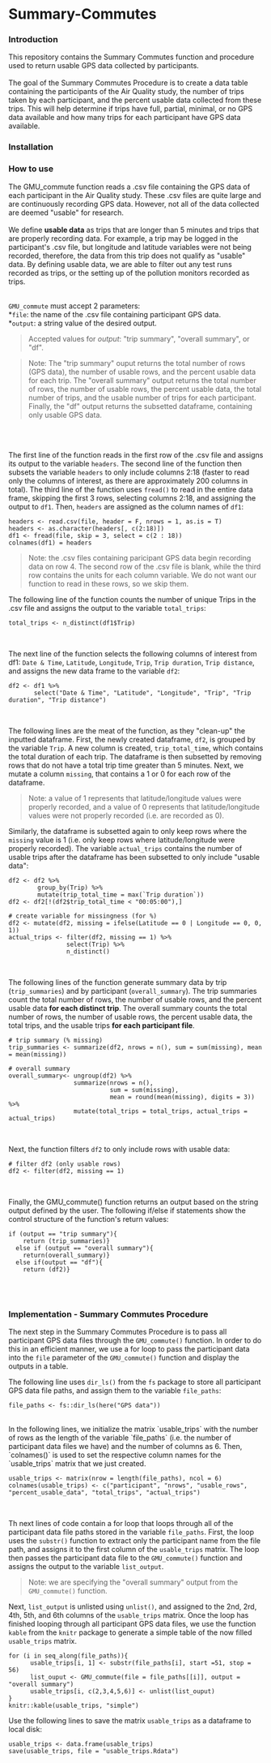 # Summary-Commutes

### Introduction
This repository contains the Summary Commutes function and procedure used to return usable GPS data collected by participants.<br /><br />
The goal of the Summary Commutes Procedure is to create a data table containing the participants of the Air Quality study, the number of trips taken by each participant, and the percent usable data collected from these trips. This will help determine if trips have full, partial, minimal, or no GPS data available and how many trips for each participant have GPS data available.


### Installation 

### How to use
The GMU_commute function reads a .csv file containing the GPS data of each participant in the Air Quality study. These .csv files are quite large and are continuously recording GPS data. However, not all of the data collected are deemed "usable" for research. <br /><br />
We define **usable data** as trips that are longer than 5 minutes and trips that are properly recording data. For example, a trip may be logged in the participant's .csv file, but longitude and latitude variables were not being recorded, therefore, the data from this trip does not qualify as "usable" data. By defining usable data, we are able to filter out any test runs recorded as trips, or the setting up of the pollution monitors recorded as trips.<br /><br />

`GMU_commute` must accept 2 parameters:<br />
*`file`: the name of the .csv file containing participant GPS data.<br />
*`output`: a string value of the desired output. 

> Accepted values for *output*: "trip summary", "overall summary", or "df".  

> Note: The "trip summary" ouput returns the total number of rows (GPS data), the number of usable rows, and the percent usable data for each trip. The "overall summary" output returns the total number of rows, the number of usable rows, the percent usable data, the total number of trips, and the usable number of trips for each participant. Finally, the "df" output returns the subsetted dataframe, containing only usable GPS data.

<br /><br />

The first line of the function reads in the first row of the .csv file and assigns its output to the variable `headers`. The second line of the function then subsets the variable `headers` to only include columns 2:18 (faster to read only the columns of interest, as there are approximately 200 columns in total). The third line of the function uses `fread()` to read in the entire data frame, skipping the first 3 rows, selecting columns 2:18, and assigning the output to `df1`. Then, `headers` are assigned as the column names of `df1`:  

```
headers <- read.csv(file, header = F, nrows = 1, as.is = T)
headers <- as.character(headers[, c(2:18)])
df1 <- fread(file, skip = 3, select = c(2 : 18))
colnames(df1) = headers
```

> Note: the .csv files containing paricipant GPS data begin recording data on row 4. The second row of the .csv file is blank, while the third row contains the units for each column variable. We do not want our function to read in these rows, so we skip them. 

The following line of the function counts the number of unique Trips in the .csv file and assigns the output to the variable `total_trips`: 
```
total_trips <- n_distinct(df1$Trip)
```
<br />

The next line of the function selects the following columns of interest from df1: `Date & Time`, `Latitude`, `Longitude`, `Trip`, `Trip duration`, `Trip distance`, and assigns the new data frame to the variable `df2`: 
```
df2 <- df1 %>% 
       select("Date & Time", "Latitude", "Longitude", "Trip", "Trip duration", "Trip distance")
```
<br />

The following lines are the meat of the function, as they "clean-up" the inputted dataframe. First, the newly created dataframe, `df2`, is grouped by the variable `Trip`. A new column is created, `trip_total_time`, which contains the total duration of each trip. The dataframe is then subsetted by removing rows that do not have a total trip time greater than 5 minutes. Next, we mutate a column `missing`, that contains a 1 or 0 for each row of the dataframe. 

> Note: a value of 1 represents that latitude/longitude values were properly recorded, and a value of 0 represents that latitude/longitude values were not properly recorded (i.e. are recorded as 0). 

Similarly, the dataframe is subsetted again to only keep rows where the `missing` value is 1 (i.e. only keep rows where latitude/longitude were properly recorded). The variable `actual_trips` contains the number of usable trips after the dataframe has been subsetted to only include "usable data":

```
df2 <- df2 %>% 
        group_by(Trip) %>% 
        mutate(trip_total_time = max(`Trip duration`))
df2 <- df2[!(df2$trip_total_time < "00:05:00"),] 

# create variable for missingness (for %)
df2 <- mutate(df2, missing = ifelse(Latitude == 0 | Longitude == 0, 0, 1))
actual_trips <- filter(df2, missing == 1) %>% 
                select(Trip) %>% 
                n_distinct() 
```
<br /> 

The following lines of the function generate summary data by trip (`trip_summaries`) and by participant (`overall_summary`). The trip summaries count the total number of rows, the number of usable rows, and the percent usable data **for each distinct trip**. The overall summary counts the total number of rows, the number of usable rows, the percent usable data, the total trips, and the usable trips **for each participant file**. 
```
# trip summary (% missing)
trip_summaries <- summarize(df2, nrows = n(), sum = sum(missing), mean = mean(missing))
  
# overall summary
overall_summary<- ungroup(df2) %>% 
                  summarize(nrows = n(), 
                            sum = sum(missing),
                            mean = round(mean(missing), digits = 3)) %>%
                  mutate(total_trips = total_trips, actual_trips = actual_trips)
```
<br /> 

Next, the function filters `df2` to only include rows with usable data:
```
# filter df2 (only usable rows)
df2 <- filter(df2, missing == 1)
```
<br /> 

Finally, the GMU_commute() function returns an output based on the string output defined by the user. The following if/else if statements show the control structure of the function's return values: 
```
if (output == "trip summary"){
    return (trip_summaries)}
  else if (output == "overall summary"){
    return(overall_summary)} 
  else if(output == "df"){
    return (df2)}
```
<br /><br />

### Implementation - Summary Commutes Procedure 
The next step in the Summary Commutes Procedure is to pass all participant GPS data files through the `GMU_commute()` function. In order to do this in an efficient manner, we use a for loop to pass the participant data into the `file` parameter of the `GMU_commute()` function and display the outputs in a table. 
<br />  

The following line uses `dir_ls()` from the `fs` package to store all participant GPS data file paths, and assign them to the variable `file_paths`: 
```
file_paths <- fs::dir_ls(here("GPS data"))
```
<br />  
In the following lines, we initialize the matrix `usable_trips` with the number of rows as the length of the variable `file_paths` (i.e. the number of participant data files we have) and the number of columns as 6. Then, `colnames()` is used to set the respective column names for the `usable_trips` matrix that we just created.  
<br />  

```
usable_trips <- matrix(nrow = length(file_paths), ncol = 6)
colnames(usable_trips) <- c("participant", "nrows", "usable_rows", "percent_usable_data", "total_trips", "actual_trips")
```
<br />   

Th next lines of code contain a for loop that loops through all of the participant data file paths stored in the variable `file_paths`. First, the loop uses the `substr()` function to extract only the participant name from the file path, and assigns it to the first column of the `usable_trips` matrix. The loop then passes the participant data file to the `GMU_commute()` function and assigns the output to the variable `list_output`. 

> Note: we are specifying the "overall summary" output from the `GMU_commute()` function. 

Next, `list_output` is unlisted using `unlist()`, and assigned to the 2nd, 2rd, 4th, 5th, and 6th columns of the `usable_trips` matrix. Once the loop has finished looping through all participant GPS data files, we use the function `kable` from the `knitr` package to generate a simple table of the now filled `usable_trips` matrix. 
```
for (i in seq_along(file_paths)){
      usable_trips[i, 1] <- substr(file_paths[i], start =51, stop = 56)
      list_ouput <- GMU_commute(file = file_paths[[i]], output = "overall summary")
      usable_trips[i, c(2,3,4,5,6)] <- unlist(list_ouput)
}
knitr::kable(usable_trips, "simple")
```

Use the following lines to save the matrix `usable_trips` as a dataframe to local disk:
```
usable_trips <- data.frame(usable_trips)
save(usable_trips, file = "usable_trips.Rdata")
```